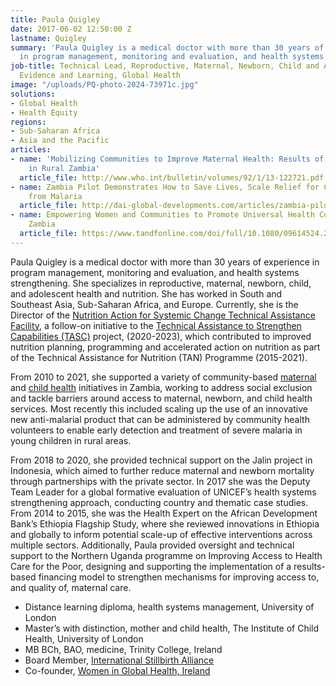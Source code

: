 ```yaml
---
title: Paula Quigley
date: 2017-06-02 12:50:00 Z
lastname: Quigley
summary: 'Paula Quigley is a medical doctor with more than 30 years of experience
  in program management, monitoring and evaluation, and health systems strengthening. '
job-title: Technical Lead, Reproductive, Maternal, Newborn, Child and Adolescent Health,
  Evidence and Learning, Global Health
image: "/uploads/PQ-photo-2024-73971c.jpg"
solutions:
- Global Health
- Health Equity
regions:
- Sub-Saharan Africa
- Asia and the Pacific
articles:
- name: 'Mobilizing Communities to Improve Maternal Health: Results of an Intervention
    in Rural Zambia'
  article_file: http://www.who.int/bulletin/volumes/92/1/13-122721.pdf
- name: Zambia Pilot Demonstrates How to Save Lives, Scale Relief for Children Suffering
    from Malaria
  article_file: http://dai-global-developments.com/articles/zambia-pilot-shows-how-to-scale-relief-for-children-suffering-from-malaria/
- name: Empowering Women and Communities to Promote Universal Health Coverage in Rural
    Zambia
  article_file: https://www.tandfonline.com/doi/full/10.1080/09614524.2018.1508421
---
```


Paula Quigley is a medical doctor with more than 30 years of experience in program management, monitoring and evaluation, and health systems strengthening. She specializes in reproductive, maternal, newborn, child, and adolescent health and nutrition. She has worked in South and Southeast Asia, Sub-Saharan Africa, and Europe. Currently, she is the Director of the [Nutrition Action for Systemic Change Technical Assistance Facility](www.dai.com/our-work/projects/worldwide-nutrition-action-for-systemic-change-nasc), a follow-on initiative to the [Technical Assistance to Strengthen Capabilities (TASC)](https://www.dai.com/our-work/projects/worldwide-technical-assistance-to-strengthen-capabilities) project, (2020-2023), which contributed to improved nutrition planning, programming and accelerated action on nutrition as part of the Technical Assistance for Nutrition (TAN) Programme (2015-2021).  

From 2010 to 2021, she supported a variety of community-based [maternal](https://www.dai.com/our-work/projects/zambia-moblising-access-to-maternal-health-services-mamaz) and [child health](https://www.dai.com/our-work/projects/zambia-moblising-access-to-maternal-health-services-mamaz) initiatives in Zambia, working to address social exclusion and tackle barriers around access to maternal, newborn, and child health services. Most recently this included scaling up the use of an innovative new anti-malarial product that can be administered by community health volunteers to enable early detection and treatment of severe malaria in young children in rural areas.

From 2018 to 2020, she provided technical support on the Jalin project in Indonesia, which aimed to further reduce maternal and newborn mortality through partnerships with the private sector. In 2017 she was the Deputy Team Leader for a global formative evaluation of UNICEF’s health systems strengthening approach, conducting country and thematic case studies. From 2014 to 2015, she was the Health Expert on the African Development Bank’s Ethiopia Flagship Study, where she reviewed innovations in Ethiopia and globally to inform potential scale-up of effective interventions across multiple sectors. Additionally, Paula provided oversight and technical support to the Northern Uganda programme on Improving Access to Health Care for the Poor, designing and supporting the implementation of a results-based financing model to strengthen mechanisms for improving access to, and quality of, maternal care.

* Distance learning diploma, health systems management, University of London
* Master’s with distinction, mother and child health, The Institute of Child Health, University of London
* MB BCh, BAO, medicine, Trinity College, Ireland
* Board Member, [International Stillbirth Alliance](https://www.stillbirthalliance.org/board/)
* Co-founder, [Women in Global Health, Ireland](https://globalhealth.ie/wgh-ireland/)